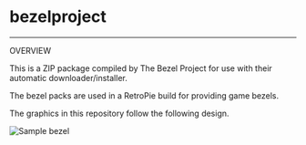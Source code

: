 # bezelproject

-------
OVERVIEW

This is a ZIP package compiled by The Bezel Project for use with their automatic downloader/installer.

The bezel packs are used in a RetroPie build for providing game bezels.

The graphics in this repository follow the following design.

![Sample bezel](https://github.com/thebezelproject/bezelproject-AtariJaguar/blob/master/retroarch/overlay/GameBezels/AtariJaguar/Alien%20vs%20Predator%20(World).png?raw=true)
